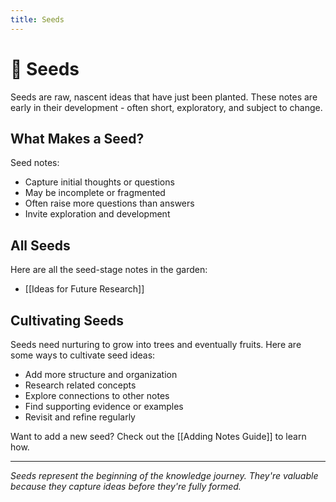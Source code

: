 ```yaml
---
title: Seeds
---
```


# 🌱 Seeds

Seeds are raw, nascent ideas that have just been planted. These notes are early in their development - often short, exploratory, and subject to change.

## What Makes a Seed?

Seed notes:
- Capture initial thoughts or questions
- May be incomplete or fragmented
- Often raise more questions than answers
- Invite exploration and development

## All Seeds

Here are all the seed-stage notes in the garden:

- [[Ideas for Future Research]]

## Cultivating Seeds

Seeds need nurturing to grow into trees and eventually fruits. Here are some ways to cultivate seed ideas:

- Add more structure and organization
- Research related concepts
- Explore connections to other notes
- Find supporting evidence or examples
- Revisit and refine regularly

Want to add a new seed? Check out the [[Adding Notes Guide]] to learn how.

---

*Seeds represent the beginning of the knowledge journey. They're valuable because they capture ideas before they're fully formed.* 
